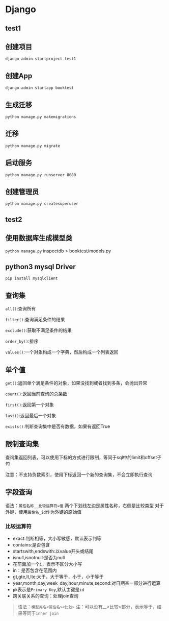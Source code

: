# Django

## test1
## 创建项目
`django-admin startproject test1`

## 创建App
`django-admin startapp booktest`

## 生成迁移
`python manage.py makemigrations`

## 迁移
`python manage.py migrate`

## 启动服务
`python manage.py runserver 8080`

## 创建管理员
`python manage.py createsuperuser`

## test2
## 使用数据库生成模型类
`python manage.py` inspectdb > booktest/models.py

## python3 mysql Driver
`pip install mysqlclient`

## 查询集
`all()`:查询所有

`filter()`:查询满足条件的结果

`exclude()`:获取不满足条件的结果

`order_by()`:排序

`values()`:一个对象构成一个字典，然后构成一个列表返回

## 单个值
`get()`:返回单个满足条件的对象，如果没找到或者找到多条，会抛出异常

`count()`:返回当前查询的总条数

`first()`:返回第一个对象

`last()`:返回最后一个对象

`exists()`:判断查询集中是否有数据，如果有返回True

## 限制查询集
查询集返回列表，可以使用下标的方式进行限制，等同于sql中的limit和offset子句

注意：不支持负数索引，使用下标返回一个新的查询集，不会立即执行查询

## 字段查询
语法：`属性名称__比较运算符=值`
两个下划线左边是属性名称，右侧是比较类型
对于外键，使用`属性名_id`作为外键的原始值
### 比较运算符
* exact:判断相等，大小写敏感，默认表示判等
* contains:是否包含
* startswith,endswith:以value开头或结尾
* isnull,isnotnull:是否为null
* 在前面加一个`i`，表示不区分大小写
* in：是否包含在范围内
* gt,gte,lt,lte:大于，大于等于，小于，小于等于
* year,month,day,week_day,hour,minute,second:对日期某一部分进行运算
* `pk`表示是`Primary Key`,默认主键是`id`
* 跨关联关系的查询：处理join查询
> 语法：`模型类名<属性名><比较>`
> 注：可以没有__<比较>部分，表示等于，结果等同于`inner join`
